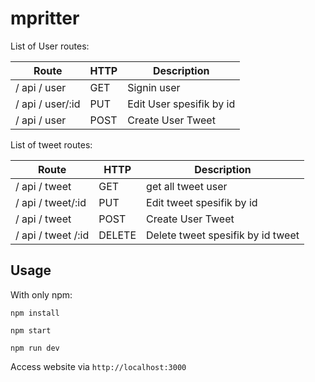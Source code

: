 # mpritter
 


 List of User routes:


 |           Route        |  HTTP  |             Description               |
 | ---------------------- | ------ | ------------------------------------- |
 | / api / user             | GET    |Signin user                   |
 | / api / user/:id        | PUT    | Edit User spesifik by id                   |
 | / api / user           | POST   | Create User Tweet                       |


List of tweet routes:

 |           Route        |  HTTP  |             Description               |
 | ---------------------- | ------ | ------------------------------------- |
 | / api / tweet             | GET    |get all tweet user                   |
 | / api / tweet/:id        | PUT    | Edit tweet spesifik by id                   |
 | / api / tweet           | POST   | Create User Tweet                       |
 | / api / tweet /:id          | DELETE   | Delete tweet spesifik by id tweet                    |


 ## Usage

 With only npm:

 ```
 npm install

 npm start

 npm run dev

 ```

 Access website via `http://localhost:3000`
